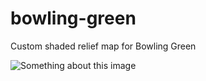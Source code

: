 # bowling-green
Custom shaded relief map for Bowling Green

![Something about this image](../n.jpg)
